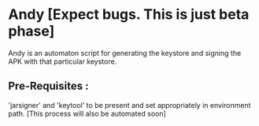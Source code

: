 # Andy  [Expect bugs. This is just beta phase]
Andy is an automaton script for generating the keystore and signing the APK with that particular keystore.

Pre-Requisites :
---------------
'jarsigner' and 'keytool' to be present and set appropriately in environment path. [This process will also be automated soon]

